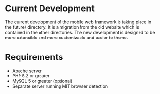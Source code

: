 # Current Development
The current development of the mobile web framework is taking place in the future/ directory.
It is a migration from the old website which is contained in the other directories.  The new
development is designed to be more extensible and more customizable and easier to theme.


# Requirements
* Apache server
* PHP 5.2 or greater
* MySQL 5 or greater (optional)
* Separate server running MIT browser detection




